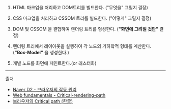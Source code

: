 1. HTML 마크업을 처리하고 DOM트리를 빌드한다. ("무엇을" 그릴지 결정)

2. CSS 마크업을 처리하고 CSSOM 트리를 빌드한다. ("어떻게" 그릴지 결정)
3. DOM 및 CSSOM 을 결합하여 렌더링 트리를 형성한다. (**"화면에 그려질 것만"** 결정)
4. 렌더링 트리에서 레이아웃을 실행하여 각 노드의 기하학적 형태를 계산한다. (**"Box-Model"** 을 생성한다.)
5. 개별 노드를 화면에 페인트한다.(or 래스터화)

---

출처

- [Naver D2 - 브라우저의 작동 원리](http://d2.naver.com/helloworld/59361)
- [Web fundamentals - Critical-rendering-path](https://developers.google.com/web/fundamentals/performance/critical-rendering-path/?hl=ko)
- [브라우저의 Critical path (한글)](http://m.post.naver.com/viewer/postView.nhn?volumeNo=8431285&memberNo=34176766)